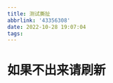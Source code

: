 ```yaml
---
title: 测试撕扯
abbrlink: '43356308'
date: 2022-10-28 19:07:04
tags:
---
```

# 如果不出来请刷新
<script charset="utf-8" data-pjax="" src="/js/wz/siche.js"></script>
<canvas id="c"></canvas>

